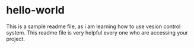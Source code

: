 # hello-world

This is a sample readme file, as i am learning how to use vesion control system.
This readme file is very helpful every one who are accessing your project.
